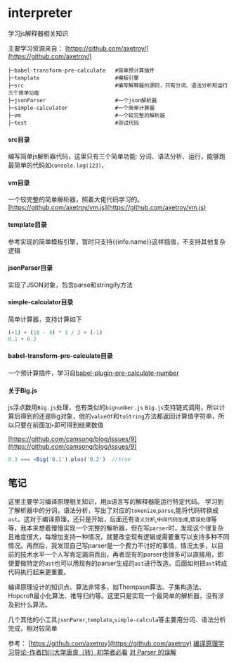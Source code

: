 # interpreter
学习js解释器相关知识


主要学习资源来自：
[https://github.com/axetroy/](https://github.com/axetroy/)

```
├─babel-transform-pre-calculate   #简单预计算插件
├─template                        #模板引擎
├─src                             #编写解释器的源码，只有分词、语法分析和运行三个简单功能
├─jsonParser                      #一个json解析器
├─simple-calculator               #一个简单计算器
├─vm                              #一个较完整的解析器
├─test                            #测试代码
```

#### src目录
编写简单js解析器代码，这里只有三个简单功能: 分词、语法分析、运行，能够跑最简单的代码如`console.log(123)`，

#### vm目录
一个较完整的简单解析器，照着大佬代码学习的。[https://github.com/axetroy/vm.js](https://github.com/axetroy/vm.js)


#### template目录
参考实现的简单模板引擎，暂时只支持{{info.name}}这样插值，不支持其他复杂逻辑

#### jsonParser目录
实现了JSON对象，包含parse和stringify方法

#### simple-calculator目录
简单计算器，支持计算如下
```js
(+1) + (10 - 4) * 3 / 2 + (-1)
0.1 + 0.2
```

#### babel-transform-pre-calculate目录
一个预计算插件，学习自[babel-plugin-pre-calculate-number](https://github.com/axetroy/babel-plugin-pre-calculate-number)

#### 关于Big.js
js浮点数用`Big.js`处理，也有类似的`bignumber.js`
`Big.js`支持链式调用，所以计算后得到的还是Big对象，他的`valueOf`和`toString`方法都返回计算值字符串，所以只要在前面加`+`即可得到结果数值

[https://github.com/camsong/blog/issues/9](https://github.com/camsong/blog/issues/9)
```js
0.3 === +Big('0.1').plus('0.2')  //true
```

## 笔记

这里主要学习编译原理相关知识，用js语言写的解释器能运行特定代码。
学习到了解析器中的分词，语法分析，写出了对应的`tokenize`,`parse`,能将代码转换成`ast`。这对于编译原理，还只是开始，后面还有`语义分析`,`中间代码生成`,`错误处理`等等，我本来想着慢慢实现一个完整的解析器，但在写`parser`时，发现这个很复杂且难度很大，每增加支持一种情况，就要改变现有逻辑或需要重写以支持多种不同情况。再然后，我发现自己写parser是一个费力不讨好的事情，情况太多，以目前的技术水平一个人写肯定漏洞百出，再者现有的parser也很多可以直接用，即使要做特定的`ast`也可以用现有的parser生成的`ast`进行改造。后面如何把`ast`转成代码执行起来更重要。

编译原理设计的知识点、算法非常多，如Thompson算法、子集构造法、Hopcroft最小化算法、推导归约等。这里只是实现一个最简单的解析器，没有涉及到什么算法。

几个其他的小工具`jsonParer`,`template`,`simple-calcula`等主要用分词、语法分析完成，相对较简单



参考：
[https://github.com/axetroy](https://github.com/axetroy)
[编译原理学习导论-作者四川大学唐良（转）初学者必看](https://www.cnblogs.com/teng-xia/p/5374144.html)
[对 Parser 的误解](http://www.yinwang.org/blog-cn/2015/09/19/parser)